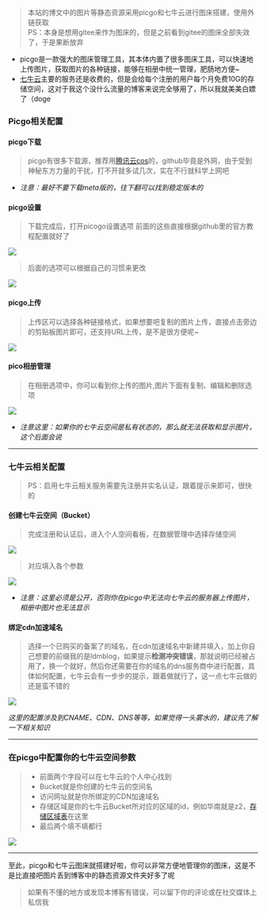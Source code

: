 > 本站的博文中的图片等静态资源采用picgo和七牛云进行图床搭建，使用外链获取  
> PS：本身是想用gitee来作为图床的，但是之前看到gitee的图床全部失效了，于是果断放弃
* picgo是一款强大的图床管理工具，其本体内置了很多图床工具，可以快速地上传图片，获取图片的各种链接，能够在相册中统一管理，肥肠地方便~
* [七牛云](https://www.qiniu.com/)主要的服务还是收费的，但是会给每个注册的用户每个月免费10G的存储空间，这对于我这个没什么流量的博客来说完全够用了，所以我就美美白嫖了（doge



### Picgo相关配置

#### picgo下载

> picgo有很多下载源，推荐用[腾讯云cos](https://github.com/Molunerfinn/PicGo/releases)的，github毕竟是外网，由于受到神秘东方力量的干扰，打不开就多试几次，实在不行就科学上网吧
* *注意：最好不要下载meta版的，往下翻可以找到稳定版本的*

#### picgo设置

> 下载完成后，打开picogo设置选项
> 前面的这些直接根据github里的官方教程配置就好了  

![](http://ldmblog.ifoodin.com/20230702145604.png)

> 后面的选项可以根据自己的习惯来更改

![](http://ldmblog.ifoodin.com/20230702150007.png)

#### picgo上传

> 上传区可以选择各种链接格式，如果想要吧复制的图片上传，直接点击旁边的剪贴板图片即可，还支持URL上传，是不是很方便呢~

![](http://ldmblog.ifoodin.com/20230702150159.png)

#### pico相册管理

> 在相册选项中，你可以看到你上传的图片,图片下面有复制、编辑和删除选项

![](http://ldmblog.ifoodin.com/20230702150607.png)

* *注意这里：如果你的七牛云空间是私有状态的，那么就无法获取和显示图片，这个后面会说*

---

### 七牛云相关配置
> PS：启用七牛云相关服务需要先注册并实名认证，跟着提示来即可，很快的

#### 创建七牛云空间（Bucket）

> 完成注册和认证后，进入个人空间看板，在数据管理中选择存储空间

![](http://ldmblog.ifoodin.com/20230702151429.png)

> 对应填入各个参数

![](http://ldmblog.ifoodin.com/20230702151701.png)
* *注意：这里必须是公开，否则你在picgo中无法向七牛云的服务器上传图片，相册中图片也无法显示*

#### 绑定cdn加速域名

> 选择一个已购买的备案了的域名，在cdn加速域名中新建并填入，加上你自己想要的前缀我的是ldmblog，如果提示**检测冲突错误**，那就说明已经被占用了，换一个就好，然后你还需要在你的域名的dns服务商中进行配置，具体如何配置，七牛云会有一步步的提示，跟着做就行了，这一点七牛云做的还是蛮不错的

![](http://ldmblog.ifoodin.com/20230702152044.png)

*这里的配置涉及到CNAME、CDN、DNS等等，如果觉得一头雾水的，建议先了解一下相关知识*

---

### 在picgo中配置你的七牛云空间参数

> * 前面两个字段可以在七牛云的个人中心找到
> * Bucket就是你创建的七牛云的空间名
> * 访问网址就是你所绑定的CDN加速域名
> * 存储区域是你的七牛云Bucket所对应的区域的id，例如华南就是z2，[存储区域表](https://developer.qiniu.com/kodo/1671/region-endpoint-fq)在这里
> * 最后两个填不填都行

![](http://ldmblog.ifoodin.com/20230702152612.png)

---

至此，picgo和七牛云图床就搭建好啦，你可以非常方便地管理你的图床，这是不是比直接吧图片丢到博客中的静态资源文件夹好多了呢

> 如果有不懂的地方或发现本博客有错误，可以留下你的评论或在社交媒体上私信我
